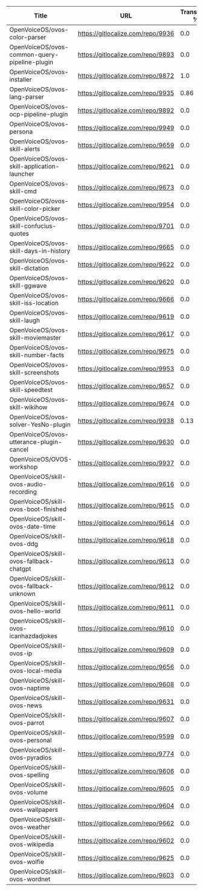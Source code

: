 | Title | URL | Translated % | Total Chars | Total Words | Untranslated Chars | Untranslated Words | Translated Chars | Translated Words |
| --- | --- | --- | --- | --- | --- | --- | --- | --- |
| OpenVoiceOS/ovos-color-parser | https://gitlocalize.com/repo/9936 | 0.0 | 170418 | 28597 | 170418 | 28597 | 0 | 0 |
| OpenVoiceOS/ovos-common-query-pipeline-plugin | https://gitlocalize.com/repo/9893 | 0.0 | 67 | 15 | 67 | 15 | 0 | 0 |
| OpenVoiceOS/ovos-installer | https://gitlocalize.com/repo/9872 | 1.0 | 6650 | 1003 | 0 | 0 | 6650 | 1003 |
| OpenVoiceOS/ovos-lang-parser | https://gitlocalize.com/repo/9935 | 0.86 | 1099 | 159 | 155 | 24 | 944 | 135 |
| OpenVoiceOS/ovos-ocp-pipeline-plugin | https://gitlocalize.com/repo/9892 | 0.0 | 2589 | 309 | 2589 | 309 | 0 | 0 |
| OpenVoiceOS/ovos-persona | https://gitlocalize.com/repo/9949 | 0.0 | 1853 | 121 | 1853 | 121 | 0 | 0 |
| OpenVoiceOS/ovos-skill-alerts | https://gitlocalize.com/repo/9659 | 0.0 | 6736 | 1159 | 6736 | 1159 | 0 | 0 |
| OpenVoiceOS/ovos-skill-application-launcher | https://gitlocalize.com/repo/9621 | 0.0 | 533 | 61 | 533 | 61 | 0 | 0 |
| OpenVoiceOS/ovos-skill-cmd | https://gitlocalize.com/repo/9673 | 0.0 | 101 | 11 | 101 | 11 | 0 | 0 |
| OpenVoiceOS/ovos-skill-color-picker | https://gitlocalize.com/repo/9954 | 0.0 | 643 | 107 | 643 | 107 | 0 | 0 |
| OpenVoiceOS/ovos-skill-confucius-quotes | https://gitlocalize.com/repo/9701 | 0.0 | 10694 | 1962 | 10694 | 1962 | 0 | 0 |
| OpenVoiceOS/ovos-skill-days-in-history | https://gitlocalize.com/repo/9665 | 0.0 | 10846902 | 1751706 | 10846902 | 1751706 | 0 | 0 |
| OpenVoiceOS/ovos-skill-dictation | https://gitlocalize.com/repo/9622 | 0.0 | 6855 | 969 | 6855 | 969 | 0 | 0 |
| OpenVoiceOS/ovos-skill-ggwave | https://gitlocalize.com/repo/9620 | 0.0 | 724 | 81 | 724 | 81 | 0 | 0 |
| OpenVoiceOS/ovos-skill-iss-location | https://gitlocalize.com/repo/9666 | 0.0 | 2993 | 483 | 2993 | 483 | 0 | 0 |
| OpenVoiceOS/ovos-skill-laugh | https://gitlocalize.com/repo/9619 | 0.0 | 291 | 41 | 291 | 41 | 0 | 0 |
| OpenVoiceOS/ovos-skill-moviemaster | https://gitlocalize.com/repo/9617 | 0.0 | 4577 | 639 | 4577 | 639 | 0 | 0 |
| OpenVoiceOS/ovos-skill-number-facts | https://gitlocalize.com/repo/9675 | 0.0 | 557 | 76 | 557 | 76 | 0 | 0 |
| OpenVoiceOS/ovos-skill-screenshots | https://gitlocalize.com/repo/9953 | 0.0 | 276 | 45 | 276 | 45 | 0 | 0 |
| OpenVoiceOS/ovos-skill-speedtest | https://gitlocalize.com/repo/9657 | 0.0 | 560 | 80 | 560 | 80 | 0 | 0 |
| OpenVoiceOS/ovos-skill-wikihow | https://gitlocalize.com/repo/9674 | 0.0 | 471 | 74 | 471 | 74 | 0 | 0 |
| OpenVoiceOS/ovos-solver-YesNo-plugin | https://gitlocalize.com/repo/9938 | 0.13 | 224 | 34 | 194 | 28 | 30 | 6 |
| OpenVoiceOS/ovos-utterance-plugin-cancel | https://gitlocalize.com/repo/9630 | 0.0 | 220 | 36 | 220 | 36 | 0 | 0 |
| OpenVoiceOS/OVOS-workshop | https://gitlocalize.com/repo/9937 | 0.0 | 5 | 2 | 5 | 2 | 0 | 0 |
| OpenVoiceOS/skill-ovos-audio-recording | https://gitlocalize.com/repo/9616 | 0.0 | 2458 | 375 | 2458 | 375 | 0 | 0 |
| OpenVoiceOS/skill-ovos-boot-finished | https://gitlocalize.com/repo/9615 | 0.0 | 1661 | 202 | 1661 | 202 | 0 | 0 |
| OpenVoiceOS/skill-ovos-date-time | https://gitlocalize.com/repo/9614 | 0.0 | 11254 | 2127 | 11254 | 2127 | 0 | 0 |
| OpenVoiceOS/skill-ovos-ddg | https://gitlocalize.com/repo/9618 | 0.0 | 1731 | 287 | 1731 | 287 | 0 | 0 |
| OpenVoiceOS/skill-ovos-fallback-chatgpt | https://gitlocalize.com/repo/9613 | 0.0 | 393 | 55 | 393 | 55 | 0 | 0 |
| OpenVoiceOS/skill-ovos-fallback-unknown | https://gitlocalize.com/repo/9612 | 0.0 | 829 | 175 | 829 | 175 | 0 | 0 |
| OpenVoiceOS/skill-ovos-hello-world | https://gitlocalize.com/repo/9611 | 0.0 | 503 | 86 | 503 | 86 | 0 | 0 |
| OpenVoiceOS/skill-ovos-icanhazdadjokes | https://gitlocalize.com/repo/9610 | 0.0 | 633 | 128 | 633 | 128 | 0 | 0 |
| OpenVoiceOS/skill-ovos-ip | https://gitlocalize.com/repo/9609 | 0.0 | 1009 | 190 | 1009 | 190 | 0 | 0 |
| OpenVoiceOS/skill-ovos-local-media | https://gitlocalize.com/repo/9656 | 0.0 | 1352 | 254 | 1352 | 254 | 0 | 0 |
| OpenVoiceOS/skill-ovos-naptime | https://gitlocalize.com/repo/9608 | 0.0 | 950 | 159 | 950 | 159 | 0 | 0 |
| OpenVoiceOS/skill-ovos-news | https://gitlocalize.com/repo/9631 | 0.0 | 630 | 86 | 630 | 86 | 0 | 0 |
| OpenVoiceOS/skill-ovos-parrot | https://gitlocalize.com/repo/9607 | 0.0 | 2052 | 360 | 2052 | 360 | 0 | 0 |
| OpenVoiceOS/skill-ovos-personal | https://gitlocalize.com/repo/9599 | 0.0 | 1027 | 148 | 1027 | 148 | 0 | 0 |
| OpenVoiceOS/skill-ovos-pyradios | https://gitlocalize.com/repo/9774 | 0.0 | 63 | 7 | 63 | 7 | 0 | 0 |
| OpenVoiceOS/skill-ovos-spelling | https://gitlocalize.com/repo/9606 | 0.0 | 238 | 35 | 238 | 35 | 0 | 0 |
| OpenVoiceOS/skill-ovos-volume | https://gitlocalize.com/repo/9605 | 0.0 | 1485 | 266 | 1485 | 266 | 0 | 0 |
| OpenVoiceOS/skill-ovos-wallpapers | https://gitlocalize.com/repo/9604 | 0.0 | 1304 | 133 | 1304 | 133 | 0 | 0 |
| OpenVoiceOS/skill-ovos-weather | https://gitlocalize.com/repo/9662 | 0.0 | 13442 | 2230 | 13442 | 2230 | 0 | 0 |
| OpenVoiceOS/skill-ovos-wikipedia | https://gitlocalize.com/repo/9602 | 0.0 | 1339 | 195 | 1339 | 195 | 0 | 0 |
| OpenVoiceOS/skill-ovos-wolfie | https://gitlocalize.com/repo/9625 | 0.0 | 724 | 116 | 724 | 116 | 0 | 0 |
| OpenVoiceOS/skill-ovos-wordnet | https://gitlocalize.com/repo/9603 | 0.0 | 923 | 163 | 923 | 163 | 0 | 0 |
